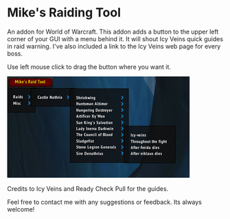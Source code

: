 # Mike's Raiding Tool
An addon for World of Warcraft.
This addon adds a button to the upper left corner of your GUI with a menu behind it.
It will shout Icy Veins quick guides in raid warning. I've also included a link to the Icy Veins web page for every boss.

Use left mouse click to drag the button where you want it.

![Image of Mike's Raiding tool](/addon.jpg)

Credits to Icy Veins and Ready Check Pull for the guides.

Feel free to contact me with any suggestions or feedback. Its always welcome! 